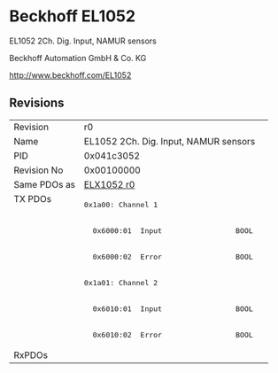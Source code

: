 # Beckhoff EL1052

EL1052 2Ch. Dig. Input, NAMUR sensors

Beckhoff Automation GmbH & Co. KG

http://www.beckhoff.com/EL1052

## Revisions
<table>
<tr>
<td>Revision</td>
<td>r0</td>
</tr>
<tr>
<td>Name</td>
<td>EL1052 2Ch. Dig. Input, NAMUR sensors</td>
</tr>
<tr>
<td>PID</td>
<td>0x041c3052</td>
</tr>
<tr>
<td>Revision No</td>
<td>0x00100000</td>
</tr>
<tr>
<td>Same PDOs as</td>
<td><a href="ELX1052.md">ELX1052 r0</a></td>
</tr>
<tr>
<td rowspan=6 valign=top>TX PDOs</td>
<td><pre>0x1a00: Channel 1</pre></td>
<td></td>
</tr>
<tr>
<td><pre>  0x6000:01  Input                 BOOL</pre></td>
</tr>
<tr>
<td><pre>  0x6000:02  Error                 BOOL</pre></td>
</tr>
<tr>
<td><pre>0x1a01: Channel 2</pre></td>
</tr>
<tr>
<td><pre>  0x6010:01  Input                 BOOL</pre></td>
</tr>
<tr>
<td><pre>  0x6010:02  Error                 BOOL</pre></td>
</tr>
<tr>
<td>RxPDOs</td>
<td></td>
</tr>
</table>
